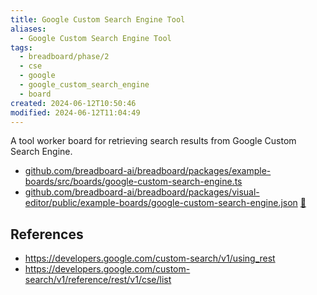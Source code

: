 ```yaml
---
title: Google Custom Search Engine Tool
aliases:
  - Google Custom Search Engine Tool
tags:
  - breadboard/phase/2
  - cse
  - google
  - google_custom_search_engine
  - board
created: 2024-06-12T10:50:46
modified: 2024-06-12T11:04:49
---
```


A tool worker board for retrieving search results from Google Custom Search Engine.

- [github.com/breadboard-ai/breadboard/packages/example-boards/src/boards/google-custom-search-engine.ts](https://github.com/breadboard-ai/breadboard/blob/main/packages/example-boards/src/boards/google-custom-search-engine.ts)
- [github.com/breadboard-ai/breadboard/packages/visual-editor/public/example-boards/google-custom-search-engine.json](https://github.com/breadboard-ai/breadboard/blob/main/packages/visual-editor/public/example-boards/google-custom-search-engine.json) [🔗](https://breadboard-ai.web.app/?board=https://raw.githubusercontent.com/breadboard-ai/breadboard/main/packages/visual-editor/public/example-boards/google-custom-search-engine.json)

## References

- <https://developers.google.com/custom-search/v1/using_rest>
- <https://developers.google.com/custom-search/v1/reference/rest/v1/cse/list>
